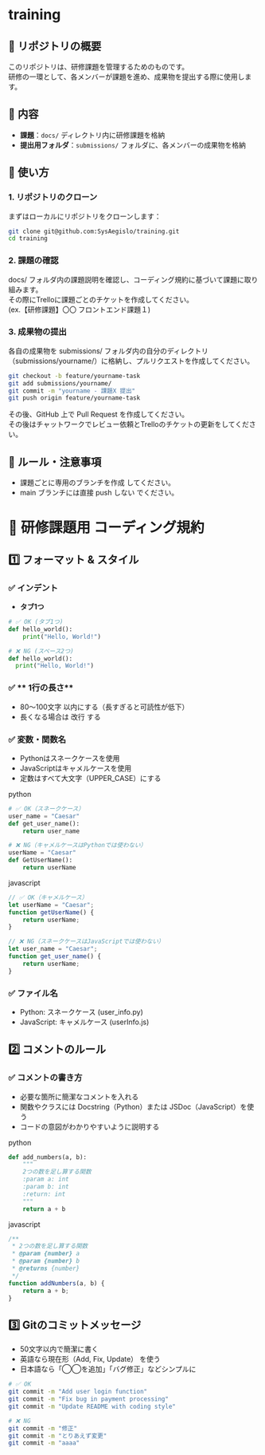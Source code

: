 # training

## 📌 リポジトリの概要
このリポジトリは、研修課題を管理するためのものです。<br>
研修の一環として、各メンバーが課題を進め、成果物を提出する際に使用します。


## 📖 内容
- **課題**：`docs/` ディレクトリ内に研修課題を格納
- **提出用フォルダ**：`submissions/` フォルダに、各メンバーの成果物を格納


## 🚀 使い方
### 1. リポジトリのクローン
まずはローカルにリポジトリをクローンします：
```bash
git clone git@github.com:SysAegislo/training.git
cd training
```
### 2. 課題の確認
docs/ フォルダ内の課題説明を確認し、コーディング規約に基づいて課題に取り組みます。<br>
その際にTrelloに課題ごとのチケットを作成してください。<br>
(ex.【研修課題】〇〇 フロントエンド課題１)

### 3. 成果物の提出
各自の成果物を submissions/ フォルダ内の自分のディレクトリ（submissions/yourname/）に格納し、プルリクエストを作成してください。

```bash
git checkout -b feature/yourname-task
git add submissions/yourname/
git commit -m "yourname - 課題X 提出"
git push origin feature/yourname-task
```
その後、GitHub 上で Pull Request を作成してください。<br>
その後はチャットワークでレビュー依頼とTrelloのチケットの更新をしてください。<br>

## 📌 ルール・注意事項
- 課題ごとに専用のブランチを作成 してください。
- main ブランチには直接 push しない でください。


# 🚀 研修課題用 コーディング規約

## 1️⃣ **フォーマット & スタイル**

### ✅ **インデント**
- **タブ1つ**

```python
# ✅ OK (タブ1つ)
def hello_world():
    print("Hello, World!")

# ❌ NG (スペース2つ)
def hello_world():
  print("Hello, World!")
```

### ✅ ** 1行の長さ**
- 80～100文字 以内にする（長すぎると可読性が低下）
- 長くなる場合は 改行 する


### ✅ **変数・関数名**
- Pythonはスネークケースを使用
- JavaScriptはキャメルケースを使用
- 定数はすべて大文字（UPPER_CASE）にする

python
```python
# ✅ OK（スネークケース）
user_name = "Caesar"
def get_user_name():
    return user_name

# ❌ NG（キャメルケースはPythonでは使わない）
userName = "Caesar"
def GetUserName():
    return userName
```
javascript
```javascript
// ✅ OK（キャメルケース）
let userName = "Caesar";
function getUserName() {
    return userName;
}

// ❌ NG（スネークケースはJavaScriptでは使わない）
let user_name = "Caesar";
function get_user_name() {
    return userName;
}
```
### ✅ **ファイル名**
- Python: スネークケース (user_info.py)
- JavaScript: キャメルケース (userInfo.js)

## 2️⃣ **コメントのルール**
### ✅ **コメントの書き方**
- 必要な箇所に簡潔なコメントを入れる
- 関数やクラスには Docstring（Python）または JSDoc（JavaScript）を使う
- コードの意図がわかりやすいように説明する

python
```python
def add_numbers(a, b):
    """
    2つの数を足し算する関数
    :param a: int
    :param b: int
    :return: int
    """
    return a + b
```
javascript
```javascript
/**
 * 2つの数を足し算する関数
 * @param {number} a 
 * @param {number} b 
 * @returns {number}
 */
function addNumbers(a, b) {
    return a + b;
}
```

## 3️⃣ **Gitのコミットメッセージ**
- 50文字以内で簡潔に書く
- 英語なら現在形（Add, Fix, Update） を使う
- 日本語なら「◯◯を追加」「バグ修正」などシンプルに


```bash
# ✅ OK
git commit -m "Add user login function"
git commit -m "Fix bug in payment processing"
git commit -m "Update README with coding style"

# ❌ NG
git commit -m "修正"
git commit -m "とりあえず変更"
git commit -m "aaaa"

```